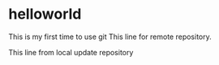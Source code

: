 # helloworld
This is my first time to use git
This line for remote repository.

This line from local update repository
